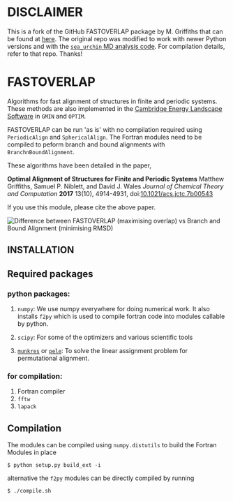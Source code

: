 # DISCLAIMER
This is a fork of the GitHub FASTOVERLAP package by M. Griffiths that can be found at [here](https://github.com/matthewghgriffiths/fastoverlap). The original repo was modified to work with newer Python versions and with the [`sea_urchin` MD analysis code](https://gitlab.com/electrolyte-machine/sea_urchin). For compilation details, refer to that repo. Thanks!

# FASTOVERLAP
Algorithms for fast alignment of structures in finite and periodic systems. These methods are also implemented in the [Cambridge Energy Landscape Software](http://www-wales.ch.cam.ac.uk/software.html) in `GMIN` and `OPTIM`.

FASTOVERLAP can be run 'as is' with no compilation required using `PeriodicAlign` and `SphericalAlign`. The Fortran modules need to be compiled to peform branch and bound alignments with `BranchnBoundAlignment`. 

These algorithms have been detailed in the paper,

**Optimal Alignment of Structures for Finite and Periodic Systems** Matthew Griffiths, Samuel P. Niblett, and David J. Wales _Journal of Chemical
Theory and Computation_ **2017** 13(10), 4914-4931, doi:[10.1021/acs.jctc.7b00543](http://dx.doi.org/10.1021/acs.jctc.7b00543)

If you use this module, please cite the above paper.

![Difference between FASTOVERLAP (maximising overlap) vs Branch and Bound Alignment (minimising RMSD)](./alignment.gif)

## INSTALLATION

## Required packages

### python packages:

1. `numpy`:
  We use numpy everywhere for doing numerical work. It also installs `f2py` which is used to compile fortran code into modules callable by python.

2. `scipy`:
  For some of the optimizers and various scientific tools

3. [`munkres`](https://pypi.org/project/munkres/) or [`pele`](http://pele-python.github.io/pele/):
  To solve the linear assignment problem for permutational alignment.

### for compilation:

1. Fortran compiler
2. `fftw`
3. `lapack`

## Compilation

The modules can be compiled using `numpy.distutils` to build the Fortran Modules in place

```
$ python setup.py build_ext -i
```

alternative the `f2py` modules can be directly compiled by running

```
$ ./compile.sh
```


